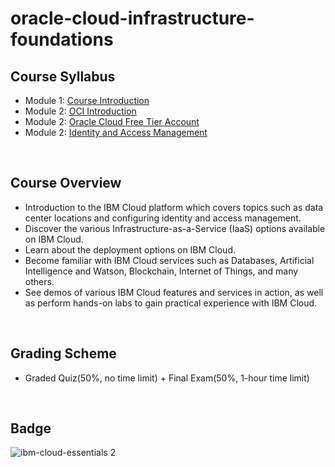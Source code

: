 # oracle-cloud-infrastructure-foundations

## Course Syllabus
- Module 1: [Course Introduction](./1_Course_Introduction.md)
- Module 2: [OCI Introduction](./2_OCI_Introduction.md)
- Module 2: [Oracle Cloud Free Tier Account]()
- Module 2: [Identity and Access Management](./4_Identity_and_Access_Management.md)
<br>

## Course Overview
- Introduction to the IBM Cloud platform which covers topics such as data center locations and configuring identity and access management.
- Discover the various Infrastructure-as-a-Service (IaaS) options available on IBM Cloud.
- Learn about the deployment options on IBM Cloud.
- Become familiar with IBM Cloud services such as Databases, Artificial Intelligence and Watson, Blockchain, Internet of Things, and many others.
- See demos of various IBM Cloud features and services in action, as well as perform hands-on labs to gain practical experience with IBM Cloud.

<br>

## Grading Scheme
- Graded Quiz(50%, no time limit) + Final Exam(50%, 1-hour time limit)
<br>

## Badge
![ibm-cloud-essentials 2](https://user-images.githubusercontent.com/29455975/185745070-7e16d5c3-58f1-44a1-8817-e7fb41da27ab.png)
<br>